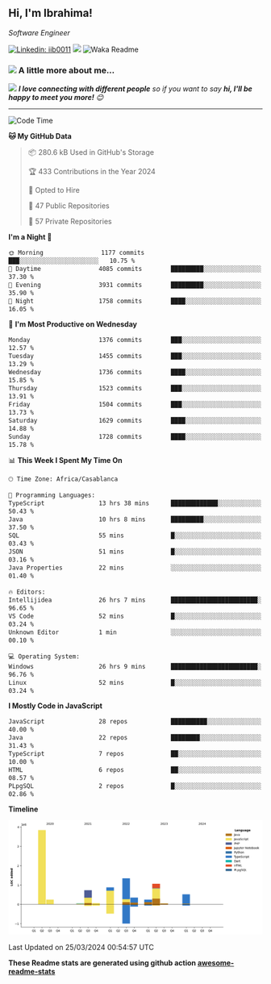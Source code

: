 <h2>Hi, I'm Ibrahima! </h2>
<p><em>Software Engineer 
</em></p>


[![Linkedin: iib0011](https://img.shields.io/badge/-iib0011-blue?style=flat-square&logo=Linkedin&logoColor=white&link=https://www.linkedin.com/in/iib0011/)](https://www.linkedin.com/in/iib0011/)
![](https://visitor-badge.glitch.me/badge?page_id=iib0011)
![Waka Readme](https://github.com/iib0011/iib0011/workflows/Waka%20Readme/badge.svg)


### <img src="https://media.giphy.com/media/VgCDAzcKvsR6OM0uWg/giphy.gif" width="50"> A little more about me...  


<img src="https://media.giphy.com/media/LnQjpWaON8nhr21vNW/giphy.gif" width="60"> <em><b>I love connecting with different people</b> so if you want to say <b>hi, I'll be happy to meet you more!</b> 😊</em>

---
<!--START_SECTION:waka-->
![Code Time](http://img.shields.io/badge/Code%20Time-3%2C152%20hrs%206%20mins-blue)

**🐱 My GitHub Data** 

> 📦 280.6 kB Used in GitHub's Storage 
 > 
> 🏆 433 Contributions in the Year 2024
 > 
> 💼 Opted to Hire
 > 
> 📜 47 Public Repositories 
 > 
> 🔑 57 Private Repositories 
 > 
**I'm a Night 🦉** 

```text
🌞 Morning                1177 commits        ███░░░░░░░░░░░░░░░░░░░░░░   10.75 % 
🌆 Daytime                4085 commits        █████████░░░░░░░░░░░░░░░░   37.30 % 
🌃 Evening                3931 commits        █████████░░░░░░░░░░░░░░░░   35.90 % 
🌙 Night                  1758 commits        ████░░░░░░░░░░░░░░░░░░░░░   16.05 % 
```
📅 **I'm Most Productive on Wednesday** 

```text
Monday                   1376 commits        ███░░░░░░░░░░░░░░░░░░░░░░   12.57 % 
Tuesday                  1455 commits        ███░░░░░░░░░░░░░░░░░░░░░░   13.29 % 
Wednesday                1736 commits        ████░░░░░░░░░░░░░░░░░░░░░   15.85 % 
Thursday                 1523 commits        ███░░░░░░░░░░░░░░░░░░░░░░   13.91 % 
Friday                   1504 commits        ███░░░░░░░░░░░░░░░░░░░░░░   13.73 % 
Saturday                 1629 commits        ████░░░░░░░░░░░░░░░░░░░░░   14.88 % 
Sunday                   1728 commits        ████░░░░░░░░░░░░░░░░░░░░░   15.78 % 
```


📊 **This Week I Spent My Time On** 

```text
🕑︎ Time Zone: Africa/Casablanca

💬 Programming Languages: 
TypeScript               13 hrs 38 mins      █████████████░░░░░░░░░░░░   50.43 % 
Java                     10 hrs 8 mins       █████████░░░░░░░░░░░░░░░░   37.50 % 
SQL                      55 mins             █░░░░░░░░░░░░░░░░░░░░░░░░   03.43 % 
JSON                     51 mins             █░░░░░░░░░░░░░░░░░░░░░░░░   03.16 % 
Java Properties          22 mins             ░░░░░░░░░░░░░░░░░░░░░░░░░   01.40 % 

🔥 Editors: 
Intellijidea             26 hrs 7 mins       ████████████████████████░   96.65 % 
VS Code                  52 mins             █░░░░░░░░░░░░░░░░░░░░░░░░   03.24 % 
Unknown Editor           1 min               ░░░░░░░░░░░░░░░░░░░░░░░░░   00.10 % 

💻 Operating System: 
Windows                  26 hrs 9 mins       ████████████████████████░   96.76 % 
Linux                    52 mins             █░░░░░░░░░░░░░░░░░░░░░░░░   03.24 % 
```

**I Mostly Code in JavaScript** 

```text
JavaScript               28 repos            ██████████░░░░░░░░░░░░░░░   40.00 % 
Java                     22 repos            ████████░░░░░░░░░░░░░░░░░   31.43 % 
TypeScript               7 repos             ██░░░░░░░░░░░░░░░░░░░░░░░   10.00 % 
HTML                     6 repos             ██░░░░░░░░░░░░░░░░░░░░░░░   08.57 % 
PLpgSQL                  2 repos             █░░░░░░░░░░░░░░░░░░░░░░░░   02.86 % 
```



**Timeline**

![Lines of Code chart](https://raw.githubusercontent.com/iib0011/iib0011/master/assets/bar_graph.png)


 Last Updated on 25/03/2024 00:54:57 UTC
<!--END_SECTION:waka-->

**These Readme stats are generated using github action [awesome-readme-stats](https://github.com/iib0011/waka-readme-stats)**
